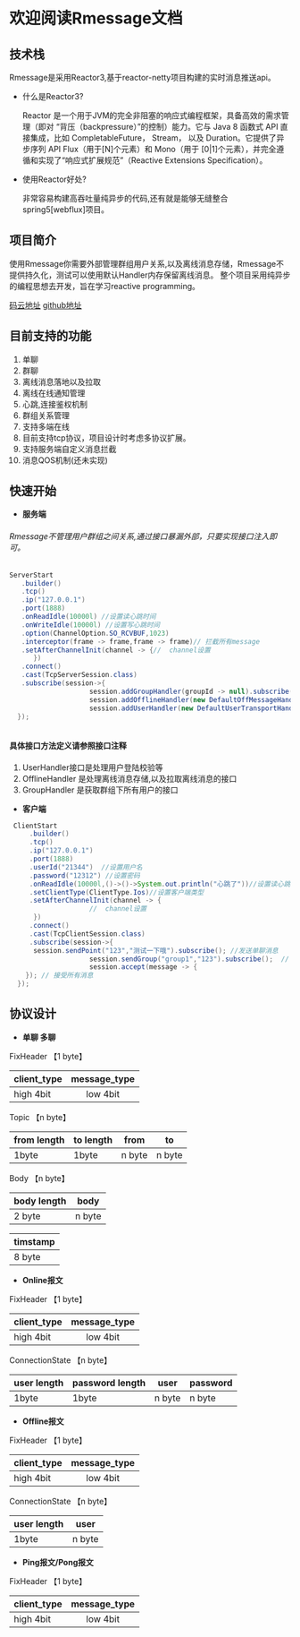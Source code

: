 # 欢迎阅读Rmessage文档

##  技术栈
Rmessage是采用Reactor3,基于reactor-netty项目构建的实时消息推送api。
 - 什么是Reactor3?
 
   Reactor 是一个用于JVM的完全非阻塞的响应式编程框架，具备高效的需求管理（即对 “背压（backpressure）”的控制）能力。它与 Java 8 函数式 API 直接集成，比如 CompletableFuture， Stream， 以及 Duration。它提供了异步序列 API Flux（用于[N]个元素）和 Mono（用于 [0|1]个元素），并完全遵循和实现了“响应式扩展规范”（Reactive Extensions Specification）。
 - 使用Reactor好处?
 
   非常容易构建高吞吐量纯异步的代码,还有就是能够无缝整合spring5[webflux]项目。

##  项目简介
使用Rmessage你需要外部管理群组用户关系,以及离线消息存储，Rmessage不提供持久化，测试可以使用默认Handler内存保留离线消息。
整个项目采用纯异步的编程思想去开发，旨在学习reactive programming。

[码云地址](https://gitee.com/lxrzdy/Rmessage)
[github地址](https://github.com/1ssqq1lxr/Rmessage)

##  目前支持的功能
1. 单聊
2. 群聊
3. 离线消息落地以及拉取
4. 离线在线通知管理
5. 心跳,连接鉴权机制
6. 群组关系管理
7. 支持多端在线
8. 目前支持tcp协议，项目设计时考虑多协议扩展。
9. 支持服务端自定义消息拦截
9. 消息QOS机制(还未实现)




##  快速开始
- **服务端**
###### Rmessage不管理用户群组之间关系,通过接口暴漏外部，只要实现接口注入即可。

```java
ServerStart
   .builder()
   .tcp()
   .ip("127.0.0.1")
   .port(1888)
   .onReadIdle(10000l) //设置读心跳时间
   .onWriteIdle(10000l) //设置写心跳时间
   .option(ChannelOption.SO_RCVBUF,1023)
   .interceptor(frame -> frame,frame -> frame)// 拦截所有message
   .setAfterChannelInit(channel -> {//  channel设置
      })
   .connect()
   .cast(TcpServerSession.class)
   .subscribe(session->{
                    session.addGroupHandler(groupId -> null).subscribe();
                    session.addOfflineHandler(new DefaultOffMessageHandler()).subscribe();
                    session.addUserHandler(new DefaultUserTransportHandler());
  });



```
 #### 具体接口方法定义请参照接口注释

 1. UserHandler接口是处理用户登陆校验等
 2. OfflineHandler 是处理离线消息存储,以及拉取离线消息的接口
 3. GroupHandler 是获取群组下所有用户的接口
 

- **客户端**

```java
 ClientStart
     .builder()
     .tcp()
     .ip("127.0.0.1")
     .port(1888)
     .userId("21344")  //设置用户名
     .password("12312") //设置密码
     .onReadIdle(10000l,()->()->System.out.println("心跳了"))//设置读心跳,以及设置回调runner
     .setClientType(ClientType.Ios)//设置客户端类型
     .setAfterChannelInit(channel -> {
                    //  channel设置
      })
     .connect()
     .cast(TcpClientSession.class)
     .subscribe(session->{
      session.sendPoint("123","测试一下哦").subscribe(); //发送单聊消息
                    session.sendGroup("group1","123").subscribe();  // 发送群聊消息
                    session.accept(message -> {
    }); // 接受所有消息
  });
```
## 协议设计
- **单聊  多聊**
 
FixHeader  【1 byte】

| client_type |  message_type |
| --------   | :----:  |
|  high 4bit       |  low 4bit      |

 Topic     【n byte】

|  from length  |  to length  |  from   |   to |
| ------------ | ------------ | ------------ | ------------ |
|   1byte  |  1byte |  n byte  |    n byte |

 Body    【n byte】

| body length    | body |
| ------------- | ------------- |
| 2 byte  | n byte  |

| timstamp |
| ------------- |
| 8 byte    |


- **Online报文**

FixHeader  【1 byte】
   
   | client_type |  message_type |
   | --------   | :----:  |
   |  high 4bit       |  low 4bit      |

ConnectionState  【n byte】

|  user length  |  password length  |  user   |   password |
| ------------ | ------------ | ------------ | ------------ |
|   1byte  |  1byte |  n byte  |    n byte |


- **Offline报文**

FixHeader  【1 byte】
   
   | client_type |  message_type |
   | --------   | :----:  |
   |  high 4bit       |  low 4bit      |

ConnectionState  【n byte】

|  user length   |  user   |
| ------------ | ------------ | 
|   1byte   |  n byte  | 


- **Ping报文/Pong报文**

FixHeader  【1 byte】

| client_type |  message_type |
| --------   | :----:  |
|  high 4bit       |  low 4bit      |

